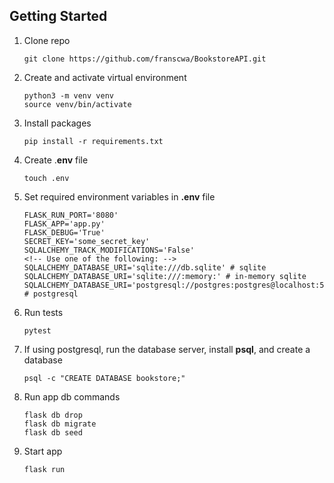 ## Getting Started

1.  Clone repo
    ```
    git clone https://github.com/franscwa/BookstoreAPI.git
    ```
2.  Create and activate virtual environment
    ```
    python3 -m venv venv
    source venv/bin/activate
    ```
3.  Install packages
    ```
    pip install -r requirements.txt
    ```
4.  Create .**env** file
    ```
    touch .env
    ```
5.  Set required environment variables in **.env** file
    ```
    FLASK_RUN_PORT='8080'
    FLASK_APP='app.py'
    FLASK_DEBUG='True'
    SECRET_KEY='some_secret_key'
    SQLALCHEMY_TRACK_MODIFICATIONS='False'
    <!-- Use one of the following: -->
    SQLALCHEMY_DATABASE_URI='sqlite:///db.sqlite' # sqlite
    SQLALCHEMY_DATABASE_URI='sqlite:///:memory:' # in-memory sqlite
    SQLALCHEMY_DATABASE_URI='postgresql://postgres:postgres@localhost:5432/bookstore' # postgresql
    ```
6.  Run tests
    ```
    pytest
    ```
7.  If using postgresql, run the database server, install **psql**, and create a database
    ```
    psql -c "CREATE DATABASE bookstore;"
    ```
8.  Run app db commands
    ```
    flask db drop
    flask db migrate
    flask db seed
    ```
9.  Start app
    ```
    flask run
    ```
